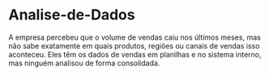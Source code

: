 # Analise-de-Dados
A empresa percebeu que o volume de vendas caiu nos últimos meses, mas não sabe exatamente em quais produtos, regiões ou canais de vendas isso aconteceu. Eles têm os dados de vendas em planilhas e no sistema interno, mas ninguém analisou de forma consolidada.
